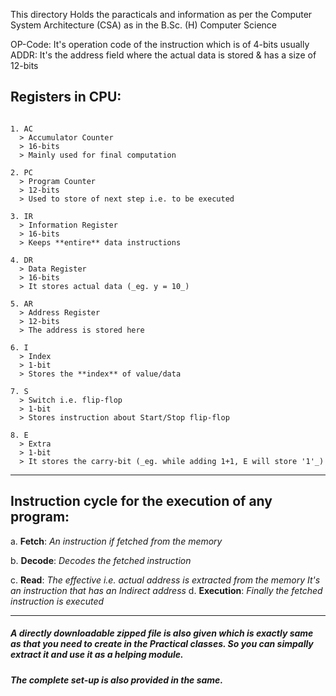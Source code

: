 This directory Holds the paracticals and information as per the Computer System Architecture (CSA) as in the B.Sc. (H) Computer Science

  OP-Code: It's operation code of the instruction which is of 4-bits usually
  ADDR: It's the address field where the actual data is stored & has a size of 12-bits


## Registers in CPU:
```

1. AC
  > Accumulator Counter
  > 16-bits
  > Mainly used for final computation

2. PC
  > Program Counter
  > 12-bits
  > Used to store of next step i.e. to be executed

3. IR
  > Information Register
  > 16-bits
  > Keeps **entire** data instructions

4. DR
  > Data Register
  > 16-bits
  > It stores actual data (_eg. y = 10_)

5. AR
  > Address Register
  > 12-bits
  > The address is stored here

6. I
  > Index
  > 1-bit
  > Stores the **index** of value/data

7. S
  > Switch i.e. flip-flop
  > 1-bit
  > Stores instruction about Start/Stop flip-flop

8. E
  > Extra
  > 1-bit
  > It stores the carry-bit (_eg. while adding 1+1, E will store '1'_)

```

<hr />

## Instruction cycle for the execution of any program:

a. **Fetch**:
    _An instruction if fetched from the memory_

b. **Decode**:
    _Decodes the fetched instruction_

c. **Read**:
    _The effective i.e. actual address is extracted from the memory_
    _It's an instruction that has an Indirect address_
d. **Execution**:
    _Finally the fetched instruction is executed_

<hr />

##### A directly downloadable zipped file is also given which is exactly same as that you need to create in the Practical classes. So you can simpally extract it and use it as a helping module.
##### The complete set-up is also provided in the same.

